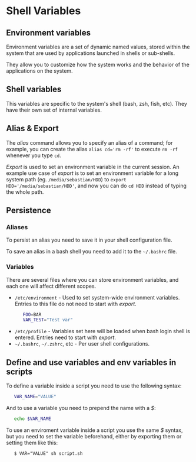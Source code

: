# Shell Variables

## Environment variables

Environment variables are a set of dynamic named values, stored within the system that are used by applications launched in shells or sub-shells.

They allow you to customize how the system works and the behavior of the applications on the system.

## Shell variables

This variables are specific to the system's shell (bash, zsh, fish, etc). They have their own set of internal variables.

## Alias & Export

The *alias* command allows you to specify an alias of a command; for example, you can create the alias `alias cd='rm -rf'` to execute `rm -rf` whenever you type `cd`.

*Export* is used to set an environment variable in the current session. An example use case of *export* is to set an environment variable for a long system path (eg. `/media/sebastian/HDD`) to `export HDD='/media/sebastian/HDD'`, and now you can do `cd HDD` instead of typing the whole path.

## Persistence

### Aliases

To persist an alias you need to save it in your shell configuration file.

To save an alias in a bash shell you need to add it to the `~/.bashrc` file.

### Variables

There are several files where you can store environment variables, and each one will affect different scopes.

- `/etc/environment` - Used to set system-wide environment variables. Entries to this file do not need to start with *export*.
  ```bash
     FOO=BAR
     VAR_TEST="Test var"
  ```
- `/etc/profile` - Variables set here will be loaded when bash login shell is entered. Entries need to start with *export*.
- `~/.bashrc`, `~/.zshrc`, etc - Per user shell configurations.

## Define and use variables and env variables in scripts

To define a variable inside a script you need to use the following syntax:

```bash
   VAR_NAME="VALUE"
```

And to use a variable you need to prepend the name with a *$*:
```bash
   echo $VAR_NAME
```

To use an enviroment variable inside a script you use the same *$* syntax, but you need to set the variable beforehand, either by exporting them or setting them like this:
```console
   $ VAR="VALUE" sh script.sh
```
